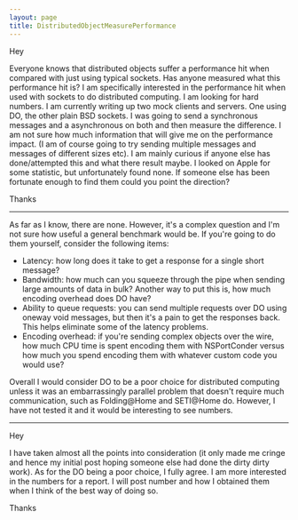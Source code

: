 ```yaml
---
layout: page
title: DistributedObjectMeasurePerformance
---
```


Hey

Everyone knows that distributed objects suffer a performance hit when compared with just using typical sockets. Has anyone measured what this performance hit is?
I am specifically interested in the performance hit when used with sockets to do distributed computing. I am looking for hard numbers. I am currently writing up two mock clients and servers. One using DO, the other plain BSD sockets. I was going to send a synchronous messages and a asynchronous on both and then measure the difference. I am not sure how much information that will give me on the performance impact. (I am of course going to try sending multiple messages and messages of different sizes etc). I am mainly curious if anyone else has done/attempted this and what there result maybe. I looked on Apple for some statistic, but unfortunately found none. If someone else has been fortunate enough to find them could you point the direction?

Thanks

----
As far as I know, there are none. However, it's a complex question and I'm not sure how useful a general benchmark would be. If you're going to do them yourself, consider the following items:


* Latency: how long does it take to get a response for a single short message?
* Bandwidth: how much can you squeeze through the pipe when sending large amounts of data in bulk? Another way to put this is, how much encoding overhead does DO have?
* Ability to queue requests: you can send multiple requests over DO using oneway void messages, but then it's a pain to get the responses back. This helps eliminate some of the latency problems.
* Encoding overhead: if you're sending complex objects over the wire, how much CPU time is spent encoding them with NSPortConder versus how much you spend encoding them with whatever custom code you would use?


Overall I would consider DO to be a poor choice for distributed computing unless it was an embarrassingly parallel problem that doesn't require much communication, such as Folding@Home and SETI@Home do. However, I have not tested it and it would be interesting to see numbers.


----

Hey

I have taken almost all the points into consideration (it only made me cringe and hence my initial post hoping someone else had done the dirty dirty work). As for the DO being a poor choice, I fully agree. I am more interested in the numbers for a report. I will post number and how I obtained them when I think of the best way of doing so.

Thanks


